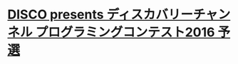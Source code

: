 # [DISCO presents ディスカバリーチャンネル プログラミングコンテスト2016 予選](https://atcoder.jp/contests/discovery2016-qual)
